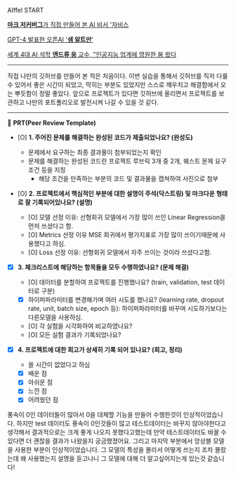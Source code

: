 AIffel START


[**마크 저커버그**가 직접 만들어 본 AI 비서 '자비스](https://about.fb.com/ko/news/2016/12/%EB%A7%88%ED%81%AC-%EC%A0%80%EC%BB%A4%EB%B2%84%EA%B7%B8-ai-%EB%B9%84%EC%84%9C-%EC%9E%90%EB%B9%84%EC%8A%A4%EC%97%90-%EB%8C%80%ED%95%B4-%EC%9D%B4%EC%95%BC%EA%B8%B0%ED%95%98%EB%8B%A4/)


[GPT-4 발표한 오픈AI '**샘 알트만**'](https://www.aitimes.kr/news/articleView.html?idxno=27595)


[세계 4대 AI 석학 **앤드류 응** 교수, "인공지능 업계에 영원한 봄 왔다](https://www.donga.com/news/It/article/all/20230725/120394744/1)


---  
직접 나만의 깃허브를 만들어 본 적은 처음이다. 이번 실습을 통해서 깃허브를 직저 다룰 수 있어서 좋은 시간이 되었고, 막히는 부분도 있었지만 스스로 꺠우치고 해결함에서 오는 뿌듯함이 정말 좋았다. 앞으로 프로젝트가 있다면 깃허브에 올리면서 프로젝트를 보관하고 나만의 포트폴리오로 발전시켜 나갈 수 있을 것 같다.
______________________________________________________________________________
🔑 **PRT(Peer Review Template)**

- [O]  **1. 주어진 문제를 해결하는 완성된 코드가 제출되었나요? (완성도)**
    - 문제에서 요구하는 최종 결과물이 첨부되었는지 확인
    - 문제를 해결하는 완성된 코드란 프로젝트 루브릭 3개 중 2개, 
    퀘스트 문제 요구조건 등을 지칭
        - 해당 조건을 만족하는 부분의 코드 및 결과물을 캡쳐하여 사진으로 첨부

- [O]  **2. 프로젝트에서 핵심적인 부분에 대한 설명이 주석(닥스트링) 및 마크다운 형태로 잘 기록되어있나요? (설명)**
    - [O]  모델 선정 이유: 선형회귀 모델에서 가장 많이 쓰인 Linear Regression을 먼저 쓰셨다고 함.
    - [O]  Metrics 선정 이유 MSE 회귀에서 평가지표로 가장 많이 쓰이기때문에 사용했다고 하심. 
    - [O]  Loss 선정 이유: 선형회귀 모델에서 자주 쓰이는 것이라 쓰셨다고함.

- [X]  **3. 체크리스트에 해당하는 항목들을 모두 수행하였나요? (문제 해결)**
    - [O]  데이터를 분할하여 프로젝트를 진행했나요? (train, validation, test 데이터로 구분)
    - [X]  하이퍼파라미터를 변경해가며 여러 시도를 했나요? (learning rate, dropout rate, unit, batch size, epoch 등): 하이퍼파라미터를 바꾸며 시도하기보다는 다른모델을 사용하심.
    - [O]  각 실험을 시각화하여 비교하였나요? 
    - [O]  모든 실험 결과가 기록되었나요?

- [X]  **4. 프로젝트에 대한 회고가 상세히 기록 되어 있나요? (회고, 정리)**
    - 쓸 시간이 없었다고 하심
    - [X]  배운 점
    - [X]  아쉬운 점
    - [X]  느낀 점
    - [X]  어려웠던 점

  풍속이 0인 데이터들이 많아서 0을 대체할 기능을 만들어 수행한것이 인상적이었습니다. 하지만 test 데이터도 풍속이 0인것들이 많고 테스트데이터는 바꾸지 않아야한다고 생각해서 결과적으로는 크게 좋게 나오지 못했다고했는데 만약 테스트데이터도 바꿀 수 있다면 더 괜찮을 결과가 나왔을지 궁금했졌어요. 그리고 마지막 부분에서 앙상블 모델을 사용한 부분이 인상적이었습니다. 그 모델의 특성을 몰라서 어떻게 쓰는지 조차 몰랐는데 왜 사용했는지 설명을 듣고나니 그 모델에 대해 더 알고싶어지는게 있는것 같습니다!

